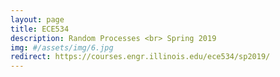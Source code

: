 ```yaml
---
layout: page
title: ECE534
description: Random Processes <br> Spring 2019
img: #/assets/img/6.jpg
redirect: https://courses.engr.illinois.edu/ece534/sp2019/
---
```

